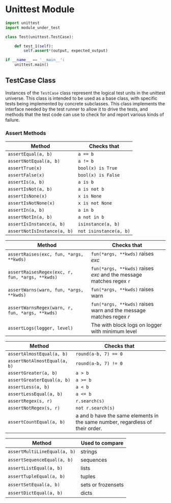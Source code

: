 # Unittest Module

```py
import unittest
import module_under_test

class Test(unittest.TestCase):

    def test_1(self):
        self.assert*(output, expected_output)

if __name__ == '__main__':
    unittest.main()
```

## TestCase Class

Instances of the `TestCase` class represent the logical test units in the unittest universe. This class is intended to be used as a base class, with specific tests being implemented by concrete subclasses. This class implements the interface needed by the test runner to allow it to drive the tests, and methods that the test code can use to check for and report various kinds of failure.

### Assert Methods

| Method                      | Checks that            |
|-----------------------------|------------------------|
| `assertEqual(a, b)`         | `a == b`               |
| `assertNotEqual(a, b)`      | `a != b`               |
| `assertTrue(x)`             | `bool(x) is True`      |
| `assertFalse(x)`            | `bool(x) is False`     |
| `assertIs(a, b)`            | `a is b`               |
| `assertIsNot(a, b)`         | `a is not b`           |
| `assertIsNone(x)`           | `x is None`            |
| `assertIsNotNone(x)`        | `x is not None`        |
| `assertIn(a, b)`            | `a in b`               |
| `assertNotIn(a, b)`         | `a not in b`           |
| `assertIsInstance(a, b)`    | `isinstance(a, b)`     |
| `assertNotIsInstance(a, b)` | `not isinstance(a, b)` |

| Method                                          | Checks that                                                         |
|-------------------------------------------------|---------------------------------------------------------------------|
| `assertRaises(exc, fun, *args, **kwds)`         | `fun(*args, **kwds)` raises *exc*                                   |
| `assertRaisesRegex(exc, r, fun, *args, **kwds)` | `fun(*args, **kwds)` raises *exc* and the message matches regex `r` |
| `assertWarns(warn, fun, *args, **kwds)`         | `fun(*args, **kwds)` raises warn                                    |
| `assertWarnsRegex(warn, r, fun, *args, **kwds)` | `fun(*args, **kwds)` raises warn and the message matches regex *r*  |
| `assertLogs(logger, level)`                     | The with block logs on logger with minimum level                    |

| Method                       | Checks that                                                                   |
|------------------------------|-------------------------------------------------------------------------------|
| `assertAlmostEqual(a, b)`    | `round(a-b, 7) == 0`                                                          |
| `assertNotAlmostEqual(a, b)` | `round(a-b, 7) != 0`                                                          |
| `assertGreater(a, b)`        | `a > b`                                                                       |
| `assertGreaterEqual(a, b)`   | `a >= b`                                                                      |
| `assertLess(a, b)`           | `a < b`                                                                       |
| `assertLessEqual(a, b)`      | `a <= b`                                                                      |
| `assertRegex(s, r)`          | `r.search(s)`                                                                 |
| `assertNotRegex(s, r)`       | `not r.search(s)`                                                             |
| `assertCountEqual(a, b)`     | a and b have the same elements in the same number, regardless of their order. |

| Method                       | Used to compare    |
|------------------------------|--------------------|
| `assertMultiLineEqual(a, b)` | strings            |
| `assertSequenceEqual(a, b)`  | sequences          |
| `assertListEqual(a, b)`      | lists              |
| `assertTupleEqual(a, b)`     | tuples             |
| `assertSetEqual(a, b)`       | sets or frozensets |
| `assertDictEqual(a, b)`      | dicts              |
